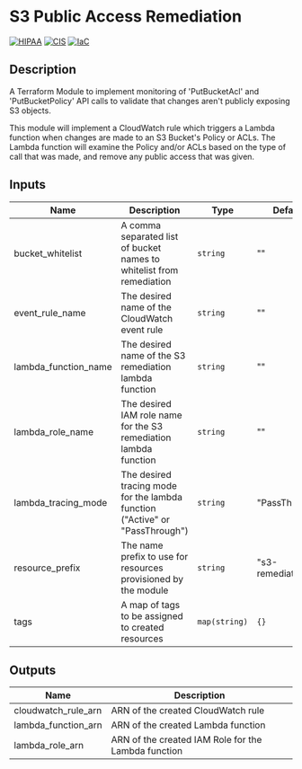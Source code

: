 # S3 Public Access Remediation

[![HIPAA](https://app.soluble.cloud/api/v1/public/badges/74e08c80-4614-4030-bd1d-e2aa006f7cbd.svg)](https://app.soluble.cloud/repos/details/github.com/alannix-lw/terraform-s3-remediation)  [![CIS](https://app.soluble.cloud/api/v1/public/badges/fc0cda5a-b51b-4973-9a41-eebfd42b33b6.svg)](https://app.soluble.cloud/repos/details/github.com/alannix-lw/terraform-s3-remediation)  [![IaC](https://app.soluble.cloud/api/v1/public/badges/ec7efc21-04b5-4e9e-ad59-c90014c2eed2.svg)](https://app.soluble.cloud/repos/details/github.com/alannix-lw/terraform-s3-remediation)  

## Description

A Terraform Module to implement monitoring of 'PutBucketAcl' and 'PutBucketPolicy' API calls to validate that changes aren't publicly exposing S3 objects.

This module will implement a CloudWatch rule which triggers a Lambda function when changes are made to an S3 Bucket's Policy or ACLs. The Lambda function will examine the Policy and/or ACLs based on the type of call that was made, and remove any public access that was given.

## Inputs

| Name                 | Description                                                                  | Type          | Default          |
| -------------------- | ---------------------------------------------------------------------------- | ------------- | ---------------- |
| bucket_whitelist     | A comma separated list of bucket names to whitelist from remediation         | `string`      | ""               |
| event_rule_name      | The desired name of the CloudWatch event rule                                | `string`      | ""               |
| lambda_function_name | The desired name of the S3 remediation lambda function                       | `string`      | ""               |
| lambda_role_name     | The desired IAM role name for the S3 remediation lambda function             | `string`      | ""               |
| lambda_tracing_mode  | The desired tracing mode for the lambda function ("Active" or "PassThrough") | `string`      | "PassThrough"    |
| resource_prefix      | The name prefix to use for resources provisioned by the module               | `string`      | "s3-remediation" |
| tags                 | A map of tags to be assigned to created resources                            | `map(string)` | `{}`             |

## Outputs

| Name                | Description                                         |
| ------------------- | --------------------------------------------------- |
| cloudwatch_rule_arn | ARN of the created CloudWatch rule                  |
| lambda_function_arn | ARN of the created Lambda function                  |
| lambda_role_arn     | ARN of the created IAM Role for the Lambda function |
